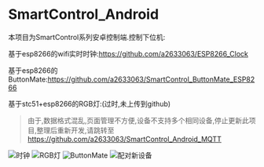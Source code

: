 # SmartControl_Android
本项目为SmartControl系列安卓控制端.控制下位机:

基于esp8266的wifi实时时钟:https://github.com/a2633063/ESP8266_Clock

基于esp8266的ButtonMate:https://github.com/a2633063/SmartControl_ButtonMate_ESP8266

基于stc51+esp8266的RGB灯:(过时,未上传到github)

> 由于,数据格式混乱,页面管理不方便,设备不支持多个相同设备,停止更新此项目,整理后重新开发,请跳转至 https://github.com/a2633063/SmartControl_Android_MQTT

 ![时钟](https://github.com/a2633063/SmartControl_Android/raw/master/_Screenshot/%E6%97%B6%E9%92%9F.png)
 ![RGB灯](https://raw.githubusercontent.com/a2633063/SmartControl_Android/master/_Screenshot/%E7%81%AF.png)
 ![ButtonMate](https://github.com/a2633063/SmartControl_Android/raw/master/_Screenshot/%E6%8C%89%E9%92%AE.png)
 ![配对新设备](https://github.com/a2633063/SmartControl_Android/raw/master/_Screenshot/%E9%85%8D%E5%AF%B9%E6%96%B0%E8%AE%BE%E5%A4%87.png)
